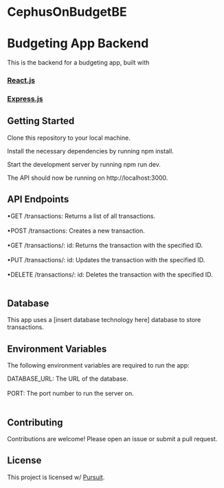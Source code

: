 # CephusOnBudgetBE
<h1>Budgeting App Backend</h1>
This is the backend for a budgeting app, built with 

<h3><a href="https://reactjs.org/">React.js</a></h3>

<h3><a href="https://expressjs.com/">Express.js</a></h3>

<h2>Getting Started</h2>
Clone this repository to your local machine.

Install the necessary dependencies by running npm install.

Start the development server by running npm run dev.

The API should now be running on http://localhost:3000.

<h2>API Endpoints</h2>
•GET /transactions: Returns a list of all transactions.<br></br>
•POST /transactions: Creates a new transaction.<br></br>
•GET /transactions/: id: Returns the transaction with the specified ID.<br></br>
•PUT /transactions/: id: Updates the transaction with the specified ID.<br></br>
•DELETE /transactions/: id: Deletes the transaction with the specified ID.<br></br>
  
<h2>Database</h2>
This app uses a [insert database technology here] database to store transactions.

<h2>Environment Variables</h2>
The following environment variables are required to run the app:

DATABASE_URL: The URL of the database.<br></br>
PORT: The port number to run the server on.<br></br>
<h2>Contributing</h2>
Contributions are welcome! Please open an issue or submit a pull request.

<h2>License</h2>
This project is licensed w/ <a href="https://www.pursuit.org/">Pursuit</a>.
